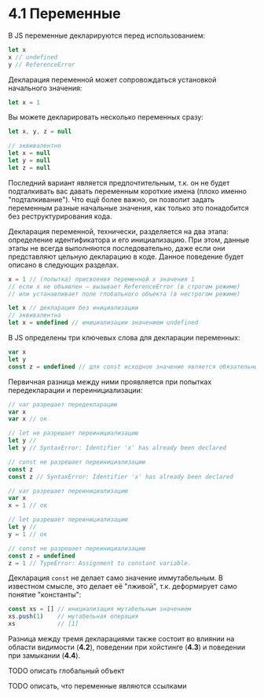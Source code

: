 # 4.1 Переменные

В JS переменные декларируются перед использованием:

```js
let x
x // undefined
y // ReferenceError
```

Декларация переменной может сопровождаться установкой начального значения:

```js
let x = 1
```

Вы можете декларировать несколько переменных сразу:

```js
let x, y, z = null

// эквивалентно
let x = null
let y = null
let z = null
```

Последний вариант является предпочтительным, т.к. он не будет подталкивать вас давать переменным
короткие имена (плохо именно "подталкивание"). Что ещё более важно, он позволит задать переменным разные
начальные значения, как только это понадобится без реструктурирования кода.

Декларация переменной, технически, разделяется на два этапа: определение идентификатора
и его инициализацию. При этом, данные этапы не всегда выполняются последовательно, даже если
они представляют цельную декларацию в коде. Данное поведение будет описано в следующих разделах.

```js
x = 1 // (попытка) присвоения переменной x значения 1
// если x не объявлен – вызывает ReferenceError (в строгом режиме)
// или устанавливает поле глобального объекта (в нестрогом режиме)
```

```js
let x // декларация без инициализации
// эквивалентна
let x = undefined // инициализации значением undefined
```

В JS определены три ключевых слова для декларации переменных:

```js
var x
let y
const z = undefined // для const исходное значение является обязательным
```

Первичная разница между ними проявляется при попытках передекларации и переинициализации:

```js
// var разрешает передекларацию
var x
var x // ок

// let не разрешает переинициализацию
let y //
let y // SyntaxError: Identifier 'x' has already been declared

// const не разрешает переинициализацию
const z
const z // SyntaxError: Identifier 'x' has already been declared
```

```js
// var разрешает переинициализацию
var x
x = 1 // ок

// let разрешает переинициализацию
let y //
y = 1 // ок

// const не разрешает переинициализацию
const z = undefined
z = 1 // TypeError: Assignment to constant variable.
```

Декларация `const` не делает само значение иммутабельным. В известном смысле, это делает
её "лживой", т.к. деформирует само понятие "константы":

```js
const xs = [] // инициализация мутабельным значением
xs.push(1)    // мутабельная операция
xs            // [1]
```

Разница между тремя декларациями также состоит во влиянии на области видимости (**4.2**),
поведении при хойстинге (**4.3**) и поведении при замыкании (**4.4**).

TODO описать глобальный объект

TODO описать, что переменные являются ссылками
